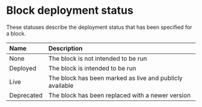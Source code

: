 # Block deployment status

These statuses describe the deployment status that has been specified for a block.

| Name       | Description                                              |
| :--------- | :------------------------------------------------------- |
| None       | The block is not intended to be run                      |           
| Deployed   | The block is intended to be run                          |
| Live       | The block has been marked as live and publicly available |
| Deprecated | The block has been replaced with a newer version         |